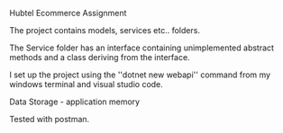 Hubtel Ecommerce Assignment

The project contains models, services etc.. folders. 

The Service folder has an interface containing unimplemented abstract methods and a class deriving from the interface.

I set up the project using the ''dotnet new webapi'' command from my windows terminal and visual studio code.

Data Storage - application memory

Tested with postman.
